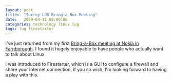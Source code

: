 ```yaml
---
layout: post
title:  "Surrey LUG Bring-a-Box Meeting"
date:   2009-04-11 00:00:00
categories: technology linux lug
tags: lug firestarter
---
```


I've just returned from my first [Bring-a-Box meeting at Nokia in Farnborough](http://surrey.lug.org.uk/Meetings/BringABox/Archive/20090411).  I found it hugely enjoyable to have people who actually want to talk about Linux.

I was introduced to Firestarter, which is a GUI to configure a firewall and share your Internet connection, if you so wish, I'm looking forward to having a play with this.

